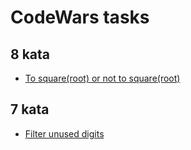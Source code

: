 # CodeWars tasks

## 8 kata
+ [To square(root) or not to square(root)](https://www.codewars.com/kata/57f6ad55cca6e045d2000627)

## 7 kata
+ [Filter unused digits](https://www.codewars.com/kata/55de6173a8fbe814ee000061)

